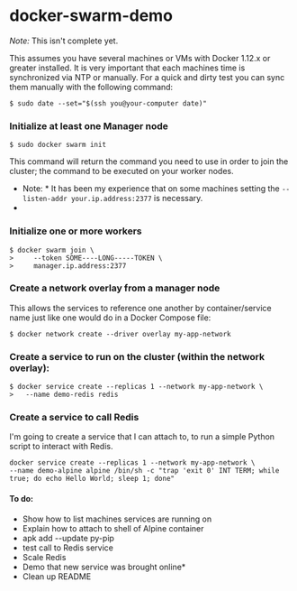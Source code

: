 # docker-swarm-demo

*Note:* This isn't complete yet.  

This assumes you have several machines or VMs with Docker 1.12.x or greater installed.  It is very important that each machines time is synchronized via NTP or manually. For a quick and dirty test you can sync them manually with the following command:

```{bash}
$ sudo date --set="$(ssh you@your-computer date)"
```

### Initialize at least one Manager node
```{bash}
$ sudo docker swarm init 
```
This command will return the command you need to use in order to join the cluster; the command to be executed on your worker nodes.

* Note: * It has been my experience that on some machines setting the `--listen-addr your.ip.address:2377` is necessary.
* 

### Initialize one or more workers
```{bash}
$ docker swarm join \
>     --token SOME----LONG-----TOKEN \
>     manager.ip.address:2377
```


### Create a network overlay from a manager node
This allows the services to reference one another by container/service name just like one would do in a Docker Compose file:

```{bash}
$ docker network create --driver overlay my-app-network
```

### Create a service to run on the cluster (within the network overlay):
```{bash}
$ docker service create --replicas 1 --network my-app-network \
>   --name demo-redis redis
```

### Create a service to call Redis
I'm going to create a service that I can attach to, to run a simple Python script to interact with Redis.

```{bash}
docker service create --replicas 1 --network my-app-network \
--name demo-alpine alpine /bin/sh -c "trap 'exit 0' INT TERM; while true; do echo Hello World; sleep 1; done"
```

#### To do:
- Show how to list machines services are running on
- Explain how to attach to shell of Alpine container
- apk add --update py-pip
- test call to Redis service
- Scale Redis
- Demo that new service was brought online*
- Clean up README
